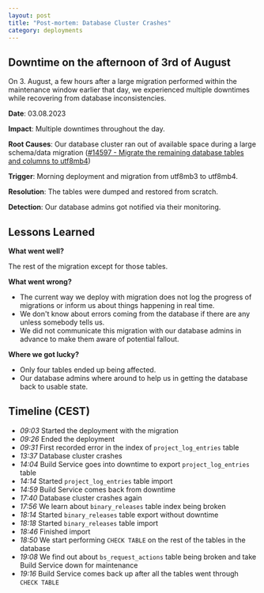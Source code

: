 ```yaml
---
layout: post
title: "Post-mortem: Database Cluster Crashes"
category: deployments
---
```


## Downtime on the afternoon of 3rd of August

On 3. August, a few hours after a large migration performed within the maintenance window earlier that day, we experienced multiple downtimes while recovering from database inconsistencies.

**Date**: 03.08.2023 

**Impact**: Multiple downtimes throughout the day.

**Root Causes**: Our database cluster ran out of available space during a large schema/data migration ([#14597 - Migrate the remaining database tables and columns to utf8mb4](https://github.com/openSUSE/open-build-service/pull/14597))

**Trigger**: Morning deployment and migration from utf8mb3 to utf8mb4.

**Resolution**: The tables were dumped and restored from scratch.

**Detection**: Our database admins got notified via their monitoring.

## Lessons Learned
**What went well?**

The rest of the migration except for those tables.

**What went wrong?**

* The current way we deploy with migration does not log the progress of migrations or inform us about things happening in real time.
* We don't know about errors coming from the database if there are any unless somebody tells us.
* We did not communicate this migration with our database admins in advance to make them aware of potential fallout.

**Where we got lucky?**

* Only four tables ended up being affected.
* Our database admins where around to help us in getting the database back to usable state.

## Timeline (CEST)
- *09:03* Started the deployment with the migration
- *09:26* Ended the deployment
- *09:31* First recorded error in the index of `project_log_entries` table
- *13:37* Database cluster crashes
- *14:04* Build Service goes into downtime to export `project_log_entries` table
- *14:14* Started `project_log_entries` table import
- *14:59* Build Service comes back from downtime
- *17:40* Database cluster crashes again
- *17:56* We learn about `binary_releases` table index being broken
- *18:14* Started `binary_releases` table export without downtime
- *18:18* Started `binary_releases` table import
- *18:46* Finished import
- *18:50* We start performing `CHECK TABLE` on the rest of the tables in the database
- *19:08* We find out about `bs_request_actions` table being broken and take Build Service down for maintenance
- *19:16* Build Service comes back up after all the tables went through `CHECK TABLE`
